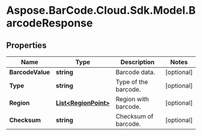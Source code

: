# Aspose.BarCode.Cloud.Sdk.Model.BarcodeResponse

## Properties

Name | Type | Description | Notes
---- | ---- | ----------- | -----
**BarcodeValue** | **string** | Barcode data. | [optional]
**Type** | **string** | Type of the barcode. | [optional]
**Region** | [**List&lt;RegionPoint&gt;**](RegionPoint.md) | Region with barcode. | [optional]
**Checksum** | **string** | Checksum of barcode. | [optional]

